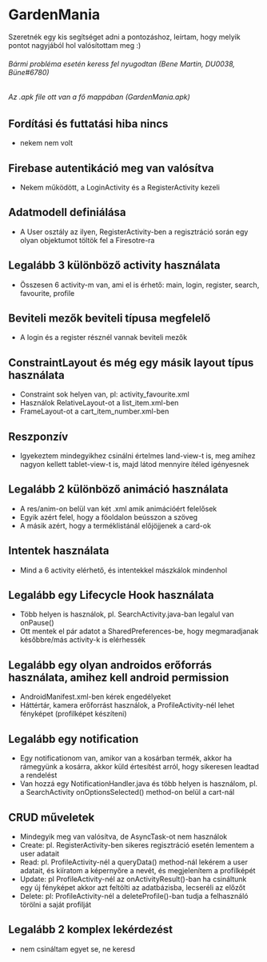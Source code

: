 # GardenMania 

Szeretnék egy kis segítséget adni a pontozáshoz, leírtam, hogy melyik pontot nagyjából hol valósítottam meg :)

###### Bármi probléma esetén keress fel nyugodtan (Bene Martin, DU0038, Büne#6780)
###### Az .apk file ott van a fő mappában (GardenMania.apk)

## Fordítási és futtatási hiba nincs
  * nekem nem volt

## Firebase autentikáció meg van valósítva
  * Nekem működött, a LoginActivity és a RegisterActivity kezeli

## Adatmodell definiálása
  * A User osztály az ilyen, RegisterActivity-ben a regisztráció során egy olyan objektumot töltök fel a Firesotre-ra

## Legalább 3 különböző activity használata
  * Összesen 6 activity-m van, ami el is érhető: main, login, register, search, favourite, profile

## Beviteli mezők beviteli típusa megfelelő
  * A login és a register résznél vannak beviteli mezők

## ConstraintLayout és még egy másik layout típus használata
  * Constraint sok helyen van, pl: activity_favourite.xml
  * Használok RelativeLayout-ot a list_item.xml-ben
  * FrameLayout-ot a cart_item_number.xml-ben

## Reszponzív
  * Igyekeztem mindegyikhez csinálni értelmes land-view-t is, meg amihez nagyon kellett tablet-view-t is, majd látod mennyire ítéled igényesnek

## Legalább 2 különböző animáció használata
  * A res/anim-on belül van két .xml amik animációért felelősek
  * Egyik azért felel, hogy a föoldalon beússzon a szöveg
  * A másik azért, hogy a terméklistánál előjöjjenek a card-ok

## Intentek használata
  * Mind a 6 activity elérhető, és intentekkel mászkálok mindenhol

## Legalább egy Lifecycle Hook használata
  * Több helyen is használok, pl. SearchActivity.java-ban legalul van onPause()
  * Ott mentek el pár adatot a SharedPreferences-be, hogy megmaradjanak későbbre/más activity-k is elérhessék

## Legalább egy olyan androidos erőforrás használata, amihez kell android permission
  * AndroidManifest.xml-ben kérek engedélyeket
  * Háttértár, kamera erőforrást használok, a ProfileActivity-nél lehet fényképet (profilképet készíteni)

## Legalább egy notification
  * Egy notificationom van, amikor van a kosárban termék, akkor ha rámegyünk a kosárra, akkor küld értesítést arról, hogy sikeresen leadtad a rendelést
  * Van hozzá egy NotificationHandler.java és több helyen is használom, pl. a SearchActivity onOptionsSelected() method-on belül a cart-nál

## CRUD műveletek
  * Mindegyik meg van valósítva, de AsyncTask-ot nem használok
  * Create: pl. RegisterActivity-ben sikeres regisztráció esetén lementem a user adatait
  * Read: pl. ProfileActivity-nél a queryData() method-nál lekérem a user adatait, és kiíratom a képernyőre a nevét, és megjelenítem a profilképét
  * Update: pl ProfileActivity-nél az onActivityResult()-ban ha csináltunk egy új fényképet akkor azt feltölti az adatbázisba, lecseréli az előzőt
  * Delete: pl: ProfileActivity-nél a deleteProfile()-ban tudja a felhasználó törölni a saját profilját

## Legalább 2 komplex lekérdezést
  * nem csináltam egyet se, ne keresd
